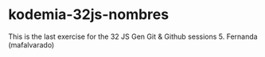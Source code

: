 # kodemia-32js-nombres
This is the last exercise for the 32 JS Gen Git &amp; Github sessions
5. Fernanda (mafalvarado)